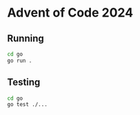 # Advent of Code 2024

## Running

```bash
cd go
go run .
```

## Testing

```bash
cd go
go test ./...
```
